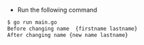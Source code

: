 - Run the following command

```bash
$ go run main.go
Before changing name  {firstname lastname}
After changing name {new name lastname}
```